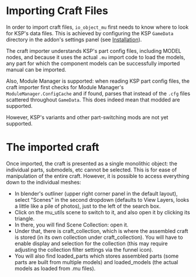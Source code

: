 Importing Craft Files
=========

In order to import craft files, `io_object_mu` first needs to know where to look for KSP's data files. This is achieved by configuring the KSP `GameData` directory in the addon's settings panel (see [Installation](https://github.com/taniwha/io_object_mu/wiki/Installation)).

The craft importer understands KSP's part config files, including MODEL nodes, and because it uses the actual `.mu` import code to load the models, any part for which the component models can be successfully imported manual can be imported.

Also, Module Manager is supported: when reading KSP part config files, the craft importer first checks for Module Manager's `ModuleManager.ConfigCache` and if found, parses that instead of the `.cfg` files scattered throughout `GameData`. This does indeed mean that modded are supported.

However, KSP's variants and other part-switching mods are not yet supported.

# The imported craft
Once imported, the craft is presented as a single monolithic object: the individual parts, submodels, etc cannot be selected. This is for ease of manipulation of the entire craft. However, it is possible to access everything down to the individual meshes:
* In blender's outliner (upper right corner panel in the default layout), select "Scenes" in the second dropdown (defaults to View Layers, looks a little like a pile of photos), just to the left of the search box.
* Click on the mu_utils scene to switch to it, and also open it by clicking its triangle.
* In there, you will find Scene Collection: open it.
* Under that, there is craft_collection, which is where the assembled craft is stored (in its own collection under craft_collection).  You will have to enable display and selection for the collection (this may require adjusting the collection filter settings via the funnel icon).
* You will also find loaded_parts which stores assembled parts (some parts are built from multiple models) and loaded_models (the actual models as loaded from .mu files).
